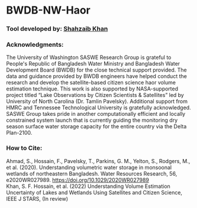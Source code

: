 # BWDB-NW-Haor
### Tool developed by: [Shahzaib Khan](https://scholar.google.com/citations?user=eVEMjKQAAAAJ&hl=en)
### Acknowledgments:
The University of Washington SASWE Research Group is grateful to People's Republic of Bangladesh Water Ministry and Bangladesh Water Development Board (BWDB) for the close technical support provided. The data and guidance provided by BWDB engineers have helped conduct the research and develop the satellite-based citizen science haor volume estimation technique. This work is also supported by NASA-supported project titled “Lake Observations by Citizen Scientists & Satellites” led by University of North Carolina (Dr. Tamlin Pavelsky). Additional support from HMRC and Tennessee Technological University is gratefully acknowledged. SASWE Group takes pride in another computationally efficient and locally constrained system launch that is currently guiding the monitoring dry season surface water storage capacity for the entire country via the Delta Plan-2100.

### How to Cite:
Ahmad, S., Hossain, F., Pavelsky, T., Parkins, G. M., Yelton, S., Rodgers, M., et al. (2020). Understanding volumetric water storage in monsoonal wetlands of northeastern Bangladesh. Water Resources Research, 56, e2020WR027989. https://doi.org/10.1029/2020WR027989    
Khan, S. F. Hossain, et al. (2022) Understanding Volume Estimation Uncertainty of Lakes and Wetlands Using Satellites and Citizen Science, IEEE J STARS, (In review)
